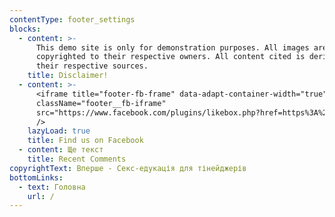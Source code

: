 ```yaml
---
contentType: footer_settings
blocks:
  - content: >-
      This demo site is only for demonstration purposes. All images are
      copyrighted to their respective owners. All content cited is derived from
      their respective sources.
    title: Disclaimer!
  - content: >-
      <iframe title="footer-fb-frame" data-adapt-container-width="true"
      className="footer__fb-iframe"
      src="https://www.facebook.com/plugins/likebox.php?href=https%3A%2F%2Fwww.facebook.com%2Fjustanswer&amp;height=160&amp;colorscheme=light&amp;show_faces=true&amp;header=false&amp;stream=false&amp;show_border=false&amp;appId=277746385587789"
      />
    lazyLoad: true
    title: Find us on Facebook
  - content: Ще текст
    title: Recent Comments
copyrightText: Вперше - Секс-едукація для тінейджерів
bottomLinks:
  - text: Головна
    url: /
---
```


